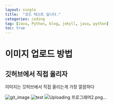 ```yaml
---
layout: single
title:  "코드 테스트 입니다."
categories: coding
tag: [Java, Python, blog, jekyll, java, python]
toc: true
---
```


# 이미지 업로드 방법

## 깃허브에서 직접 올리자

이미지는 깃허브에서 직접 올리는게 가장 깔끔하다

![git_image](https://github.com/OhYesLee/OhYesLee.github.io/assets/103974953/aa1ab82f-5e6a-4a2d-a187-7a554bf2de9f)
![test](https://github.com/OhYesLee/OhYesLee.github.io/assets/103974953/d62cb205-bb25-4297-9908-de8517064770)
![Uploading 프로그래머2.png…]()
